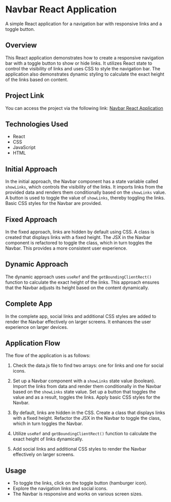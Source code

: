 # Navbar React Application

A simple React application for a navigation bar with responsive links and a toggle button.

## Overview

This React application demonstrates how to create a responsive navigation bar with a toggle button to show or hide links. It utilizes React state to control the visibility of links and uses CSS to style the navigation bar. The application also demonstrates dynamic styling to calculate the exact height of the links based on content.

## Project Link

You can access the project via the following link: [Navbar React Application](#)

## Technologies Used

- React
- CSS
- JavaScript
- HTML

## Initial Approach

In the initial approach, the Navbar component has a state variable called `showLinks`, which controls the visibility of the links. It imports links from the provided data and renders them conditionally based on the `showLinks` value. A button is used to toggle the value of `showLinks`, thereby toggling the links. Basic CSS styles for the Navbar are provided.

## Fixed Approach

In the fixed approach, links are hidden by default using CSS. A class is created that displays links with a fixed height. The JSX in the Navbar component is refactored to toggle the class, which in turn toggles the Navbar. This provides a more consistent user experience.

## Dynamic Approach

The dynamic approach uses `useRef` and the `getBoundingClientRect()` function to calculate the exact height of the links. This approach ensures that the Navbar adjusts its height based on the content dynamically.

## Complete App

In the complete app, social links and additional CSS styles are added to render the Navbar effectively on larger screens. It enhances the user experience on larger devices.

## Application Flow

The flow of the application is as follows:

1. Check the data.js file to find two arrays: one for links and one for social icons.

2. Set up a Navbar component with a `showLinks` state value (boolean). Import the links from data and render them conditionally in the Navbar based on the `showLinks` state value. Set up a button that toggles the value and as a result, toggles the links. Apply basic CSS styles for the Navbar.

3. By default, links are hidden in the CSS. Create a class that displays links with a fixed height. Refactor the JSX in the Navbar to toggle the class, which in turn toggles the Navbar.

4. Utilize `useRef` and `getBoundingClientRect()` function to calculate the exact height of links dynamically.

5. Add social links and additional CSS styles to render the Navbar effectively on larger screens.

## Usage

- To toggle the links, click on the toggle button (hamburger icon).
- Explore the navigation links and social icons.
- The Navbar is responsive and works on various screen sizes.
